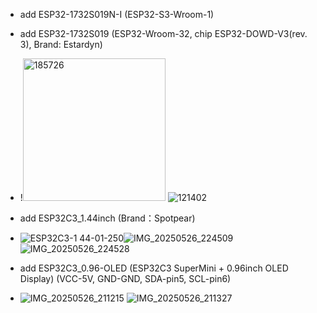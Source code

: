 - add ESP32-1732S019N-I (ESP32-S3-Wroom-1)
- add ESP32-1732S019 (ESP32-Wroom-32, chip ESP32-DOWD-V3(rev. 3), Brand: Estardyn)
- !<img width="228" height="228" alt="185726" src="https://github.com/user-attachments/assets/0c75683a-1a6d-431c-897c-ddce5c1df92e" />
![121402](https://github.com/user-attachments/assets/ed59726c-71a6-4f10-be90-5371c7e9188c)

- add ESP32C3_1.44inch (Brand：Spotpear)
- ![ESP32C3-1 44-01-250](https://github.com/jblance/ESP32C3_1.44inch/assets/1266998/493165fc-655c-428d-be0b-3ff0d213c4b2)![IMG_20250526_224509](https://github.com/user-attachments/assets/db08c1d2-e474-4760-be86-6db0aa545d11)![IMG_20250526_224528](https://github.com/user-attachments/assets/abac68ca-4d40-4806-bd60-3b85c21ffe9b)


- add ESP32C3_0.96-OLED (ESP32C3 SuperMini + 0.96inch OLED Display)
   (VCC-5V, GND-GND, SDA-pin5, SCL-pin6)
- ![IMG_20250526_211215](https://github.com/user-attachments/assets/9c33ea0e-4594-44c0-9eea-e187a1c5aeac)
![IMG_20250526_211327](https://github.com/user-attachments/assets/1f0f9fc1-2737-4230-9289-83c20d9f0ad2)
 
